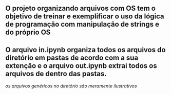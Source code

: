 ## O projeto organizando arquivos com OS tem o objetivo de treinar e exemplificar o uso da lógica de programação com manipulação de strings e do próprio OS

## O arquivo in.ipynb organiza todos os arquivos do diretório em pastas de acordo com a sua extenção e o arquivo out.ipynb extrai todos os arquivos de dentro das pastas.

*os arquivos genéricos no diretório são meramente ilustrativos*

